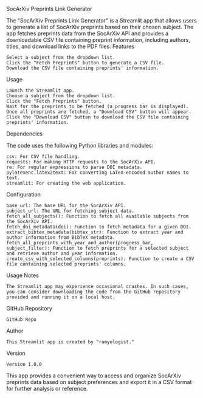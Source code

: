 SocArXiv Preprints Link Generator

The "SocArXiv Preprints Link Generator" is a Streamlit app that allows users to generate a list of SocArXiv preprints based on their chosen subject. The app fetches preprints data from the SocArXiv API and provides a downloadable CSV file containing preprint information, including authors, titles, and download links to the PDF files.
Features

    Select a subject from the dropdown list.
    Click the "Fetch Preprints" button to generate a CSV file.
    Download the CSV file containing preprints' information.

Usage

    Launch the Streamlit app.
    Choose a subject from the dropdown list.
    Click the "Fetch Preprints" button.
    Wait for the preprints to be fetched (a progress bar is displayed).
    Once all preprints are fetched, a "Download CSV" button will appear.
    Click the "Download CSV" button to download the CSV file containing preprints' information.

Dependencies

The code uses the following Python libraries and modules:

    csv: For CSV file handling.
    requests: For making HTTP requests to the SocArXiv API.
    re: For regular expressions to parse DOI metadata.
    pylatexenc.latex2text: For converting LaTeX-encoded author names to text.
    streamlit: For creating the web application.

Configuration

    base_url: The base URL for the SocArXiv API.
    subject_url: The URL for fetching subject data.
    fetch_all_subjects(): Function to fetch all available subjects from the SocArXiv API.
    fetch_doi_metadata(doi): Function to fetch metadata for a given DOI.
    extract_bibtex_metadata(bibtex_str): Function to extract year and author information from BibTeX metadata.
    fetch_all_preprints_with_year_and_author(progress_bar, subject_filter): Function to fetch preprints for a selected subject and retrieve author and year information.
    create_csv_with_selected_columns(preprints): Function to create a CSV file containing selected preprints' columns.

Usage Notes

    The Streamlit app may experience occasional crashes. In such cases, you can consider downloading the code from the GitHub repository provided and running it on a local host.

GitHub Repository

    GitHub Repo

Author

    This Streamlit app is created by "ramyologist."

Version

    Version 1.0.0

This app provides a convenient way to access and organize SocArXiv preprints data based on subject preferences and export it in a CSV format for further analysis or reference.
